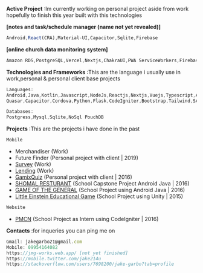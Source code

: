 

**Active Project** 
:Im currently working on personal project aside from work hopefully to finish this year built with this technologies

**[notes and task/schedule manager (name not yet revealed)]** 
```javascript
Android,React(CRA),Material-UI,Capacitor,Sqlite,Firebase  
```
**[online church data monitoring system]** 
```javascript
Amazon RDS,PostgreSQL,Vercel,Nextjs,ChakraUI,PWA ServiceWorkers,Firebase
```

**Technologies and Frameworks**
:This are the language i usually use in work,personal & personal client base projects   
```javascript
Languages:
Android,Java,Kotlin,Javascript,NodeJs,Reactjs,Nextjs,Vuejs,Typescript,Angular,Ionic,
Quasar,Capacitor,Cordova,Python,Flask,CodeIgniter,Bootstrap,Tailwind,SASS

Databases:
Postgress,Mysql,Sqlite,NoSql PouchDB

```
 
**Projects**
:This are the projects i have done in the past
```javascript
Mobile 
```
 - Merchandiser (Work)
 - Future Finder (Personal project with client | 2019)
 - [Survey](https://github.com/Jake21x/mycreations/tree/master/Lending%20App) (Work)
 - [Lending](https://github.com/Jake21x/mycreations/tree/master/Lending%20App) (Work)
 - [GamixQuiz](https://github.com/Jake21x/mycreations/tree/master/C1%20GamixQuiz) (Personal project with client | 2016)
 - [SHOMAL RESTURANT](https://github.com/Jake21x/mycreations/tree/master/Shomal%20App) (School Capstone Project Android Java | 2016)  
 - [GAME OF THE GENERAL](https://github.com/Jake21x/mycreations/tree/master/Game%20Of%20The%20General) (School Project using Android Java | 2016)  
 - [Little Einstein Educational Game](https://play.google.com/store/apps/details?id=om.teamEngineers.bsit3e2015&hl=en) (School Project using Unity | 2015)
```javascript
Website 
```
 - [PMCN](https://github.com/Jake21x/mycreations/tree/master/PCMN) (School Project as Intern using CodeIgniter | 2016)  
  
 
**Contacts**
:for inqueries you can ping me on
```javascript
Gmail: jakegarbo21@gmail.com
Mobile: 09954164082
https://jmg-works.web.app/ [not yet finished]
https://mobile.twitter.com/jake214u
https://stackoverflow.com/users/7698200/jake-garbo?tab=profile
